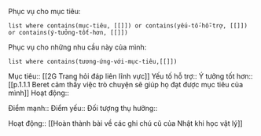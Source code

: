 Phục vụ cho mục tiêu:
```dataview
list where contains(mục-tiêu, [[]]) or contains(yếu-tố-hỗ-trợ, [[]]) or contains(ý-tưởng-tốt-hơn, [[]]) 
```
Phục vụ cho những nhu cầu này của mình:
```dataview
list where contains(tương-ứng-với-mục-tiêu,[[]])
```

Mục tiêu:: [[2G Trang hỏi đáp liên lĩnh vực]]
Yếu tố hỗ trợ::
Ý tưởng tốt hơn:: [[p.1.1.1 Beret cảm thấy việc trò chuyện sẽ giúp họ đạt được mục tiêu của mình]]
Hoạt động::

Điểm mạnh::
Điểm yếu::
Đối tượng thụ hưởng::

Hoạt động:: [[Hoàn thành bài về các ghi chú cũ của Nhật khi học vật lý]]